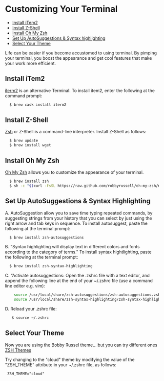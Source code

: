 
# Customizing Your Terminal
- [Install iTem2](#Install-iTem2)
- [Install Z-Shell](#install-z-shell)
- [Install Oh My Zsh](#install-oh-my-zsh)
- [Set Up AutoSuggestions & Syntax highlighting](#set-up-autosuggestions--syntax-highlighting)
- [Select Your Theme](#select-your-theme)


Life can be easier if you become accustomed to using terminal. By pimping your terminal, you boost the appearance and get cool features that make your work more efficient.

## Install iTem2
[iIerm2](https://www.iterm2.com/) is an alternative Terminal. To install item2, enter the following at the command prompt: 

```sh
  $ brew cask install iterm2
```

## Install Z-Shell
[Zsh](https://gist.github.com/derhuerst/12a1558a4b408b3b2b6e) or Z-Shell is a command-line interpreter. Install Z-Shell as follows: 

```sh
  $ brew update
  $ brew install wget
```


## Install Oh My Zsh

[Oh My Zsh](https://github.com/robbyrussell/oh-my-zsh) allows you to customize the appearance of your terminal.

```sh
  $ brew install zsh
  $ sh -c "$(curl -fsSL https://raw.github.com/robbyrussell/oh-my-zsh/master/tools/install.sh)"
```


## Set Up AutoSuggestions & Syntax Highlighting

A. AutoSuggestion allow you to save time typing repeated commands, by suggesting strings from your history that you can select by just using the right arrow and tab keys in sequence.  To install autosuggest, paste the following at the terminal prompt:

```sh
  $ brew install zsh-autosuggestions
```
B.  "Syntax highlighting will display text in different colors and fonts according to the category of terms."  To install syntax hightlighting, paste the following at the terminal prompt:

```sh
  $ brew install zsh-syntax-highlighting
```

C. “Activate  autosuggestions:  Open the .zshrc file with a text editor, and append the following line at the end of your ~/.zshrc file (use a command line editor e.g. vim):

```sh
    source /usr/local/share/zsh-autosuggestions/zsh-autosuggestions.zsh
    source /usr/local/share/zsh-syntax-highlighting/zsh-syntax-highlighting.zsh
```

D. Reload your .zshrc file:
```sh
   $ source ~/.zshrc
```

## Select Your Theme 

Now you are using the Bobby Russel theme... but you can try different ones [ZSH Themes](https://github.com/robbyrussell/oh-my-zsh/wiki/Themes)

Try changing to the "cloud" theme by modifying the value of the "ZSH_THEME" attribute in your ~/.zshrc file, as follows:

     ZSH_THEME="cloud"

